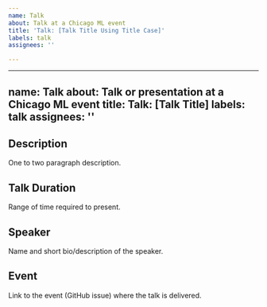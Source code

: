 ```yaml
---
name: Talk
about: Talk at a Chicago ML event
title: 'Talk: [Talk Title Using Title Case]'
labels: talk
assignees: ''

---
```


---
name: Talk
about: Talk or presentation at a Chicago ML event
title: Talk: [Talk Title]
labels: talk
assignees: ''
---

## Description

One to two paragraph description.

## Talk Duration

Range of time required to present.

## Speaker

Name and short bio/description of the speaker.

## Event

Link to the event (GitHub issue) where the talk is delivered.

